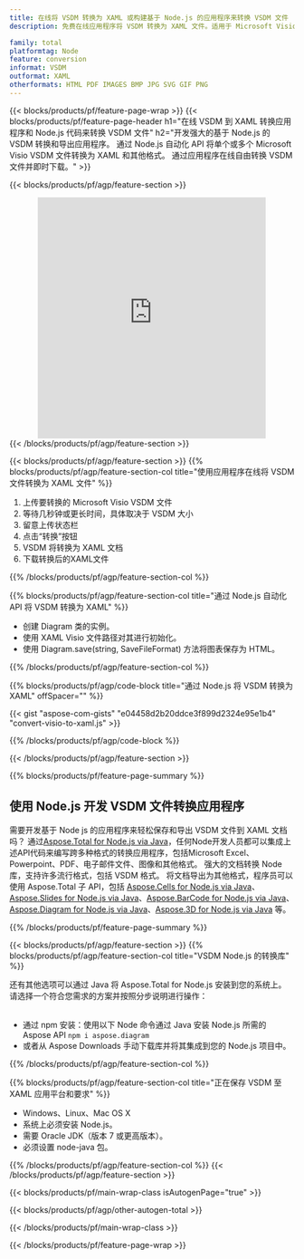 ```yaml
---
title: 在线将 VSDM 转换为 XAML 或构建基于 Node.js 的应用程序来转换 VSDM 文件
description: 免费在线应用程序将 VSDM 转换为 XAML 文件。适用于 Microsoft Visio VSDM 文档的 Node.js 转换库代码。 

family: total
platformtag: Node
feature: conversion
informat: VSDM
outformat: XAML
otherformats: HTML PDF IMAGES BMP JPG SVG GIF PNG
---
```

{{< blocks/products/pf/feature-page-wrap >}}
{{< blocks/products/pf/feature-page-header h1="在线 VSDM 到 XAML 转换应用程序和 Node.js 代码来转换 VSDM 文件" h2="开发强大的基于 Node.js 的 VSDM 转换和导出应用程序。 通过 Node.js 自动化 API 将单个或多个 Microsoft Visio VSDM 文件转换为 XAML 和其他格式。 通过应用程序在线自由转换 VSDM 文件并即时下载。" >}}


{{< blocks/products/pf/agp/feature-section >}}

<div class="container-fluid agp-content bg-white aboutfile box-1 vh100 section nopbtm">
<div class=container>
<div class=row>
<div class="demobox tc col-md-12 padding-0" align="center">

<iframe title="免费在线 VSDM 至 XAML 转换应用程序" style="border: none; height: 426px;" scrolling="no" src="https://total-conversion-app-65z5r2lp.k8s.dynabic.com/?to=xaml&from=vsdm" id="child-iframe" width="80%"></iframe>

</div></div>
</div></div>
{{< /blocks/products/pf/agp/feature-section >}}


{{< blocks/products/pf/agp/feature-section >}}
{{% blocks/products/pf/agp/feature-section-col title="使用应用程序在线将 VSDM 文件转换为 XAML 文件" %}}

1. 上传要转换的 Microsoft Visio VSDM 文件
1. 等待几秒钟或更长时间，具体取决于 VSDM 大小
1. 留意上传状态栏
1. 点击“转换”按钮
1. VSDM 将转换为 XAML 文档
1. 下载转换后的XAML文件

{{% /blocks/products/pf/agp/feature-section-col %}}

{{% blocks/products/pf/agp/feature-section-col title="通过 Node.js 自动化 API 将 VSDM 转换为 XAML" %}}

- 创建 Diagram 类的实例。
- 使用 XAML Visio 文件路径对其进行初始化。
- 使用 Diagram.save(string, SaveFileFormat) 方法将图表保存为 HTML。

{{% /blocks/products/pf/agp/feature-section-col %}}

{{% blocks/products/pf/agp/code-block title="通过 Node.js 将 VSDM 转换为 XAML" offSpacer="" %}}

{{< gist "aspose-com-gists" "e04458d2b20ddce3f899d2324e95e1b4" "convert-visio-to-xaml.js" >}}

{{% /blocks/products/pf/agp/code-block %}}

{{< /blocks/products/pf/agp/feature-section >}}

{{% blocks/products/pf/feature-page-summary %}}

<h2>使用 Node.js 开发 VSDM 文件转换应用程序</h2>

需要开发基于 Node js 的应用程序来轻松保存和导出 VSDM 文件到 XAML 文档吗？ 通过[Aspose.Total for Node.js via Java](https://products.aspose.com/total/zh/nodejs-java/)，任何Node开发人员都可以集成上述API代码来编写跨多种格式的转换应用程序，包括Microsoft Excel、Powerpoint、PDF、电子邮件文件、图像和其他格式。 强大的文档转换 Node 库，支持许多流行格式，包括 VSDM 格式。 将文档导出为其他格式，程序员可以使用 Aspose.Total 子 API，包括 [Aspose.Cells for Node.js via Java](https://products.aspose.com/cells/zh/nodejs-java/)、[Aspose.Slides for Node.js via Java](https://products.aspose.com/slides/zh/nodejs-java/)、[Aspose.BarCode for Node.js via Java](https://products.aspose.com/barcode/zh/nodejs-java/)、[Aspose.Diagram for Node.js via Java](https://products.aspose.com/diagram/zh/nodejs-java/)、[Aspose.3D for Node.js via Java](https://products.aspose.com/3d/zh/nodejs-java/) 等。 
 
 

{{% /blocks/products/pf/feature-page-summary %}}

{{< blocks/products/pf/agp/feature-section >}}
{{% blocks/products/pf/agp/feature-section-col title="VSDM Node.js 的转换库" %}}

还有其他选项可以通过 Java 将 Aspose.Total for Node.js 安装到您的系统上。 请选择一个符合您需求的方案并按照分步说明进行操作：<br /><br />

- 通过 npm 安装：使用以下 Node 命令通过 Java 安装 Node.js 所需的 Aspose API ```npm i aspose.diagram```
- 或者从 Aspose Downloads 手动下载库并将其集成到您的 Node.js 项目中。

{{% /blocks/products/pf/agp/feature-section-col %}}

{{% blocks/products/pf/agp/feature-section-col title="正在保存 VSDM 至 XAML 应用平台和要求" %}}

- Windows、Linux、Mac OS X
- 系统上必须安装 Node.js。
- 需要 Oracle JDK（版本 7 或更高版本）。
- 必须设置 node-java 包。

{{% /blocks/products/pf/agp/feature-section-col %}}
{{< /blocks/products/pf/agp/feature-section >}}

{{< blocks/products/pf/main-wrap-class isAutogenPage="true" >}}

{{< blocks/products/pf/agp/other-autogen-total >}}

{{< /blocks/products/pf/main-wrap-class >}}

{{< /blocks/products/pf/feature-page-wrap >}}